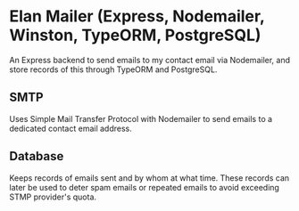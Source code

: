 # Elan Mailer (Express, Nodemailer, Winston, TypeORM, PostgreSQL)

An Express backend to send emails to my contact email via Nodemailer, and store records of this through TypeORM and PostgreSQL.

## SMTP
Uses Simple Mail Transfer Protocol with Nodemailer to send emails to a dedicated contact email address.

## Database
Keeps records of emails sent and by whom at what time. These records can later be used to deter spam emails or repeated emails to avoid exceeding STMP provider's quota. 